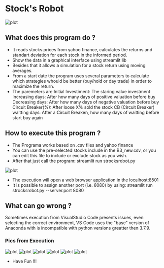 # Stock's Robot
![plot](./tradder_icon.png)

## What does this program do ?

- It reads stocks prices from yahoo finance, calculates the returns and standart deviation for each stock in the informed period.
- Show the data in a graphical interface using streamlit lib
- Besides that it allows a simulation for a stock return using moving averages. 
- From a start date the program uses several parameters to calculate which strategies whould be better (buy/hold or day trade) in order to maximize the return.
- The paremeters are 
    Initial Investiment: The staring value investment
    Increasing days: After how many days of positive valuation before buy
    Decreasing days: After how many days of negative valuation before buy
    Circuit Breaker(%): After loose X% sold the stock
    CB (Circuit Breaker) waitting days: After a Circuit Breaken, how many days of waitting before start buy again
 

## How to execute this program ?
- The Programa works based on .csv files and yahoo finance
- You can use the pre-selected stocks include in the B3_new.csv, or you can edit this file to include or exclude stock as you wish.
- After that just call the program: 
   streamlit run strocksrobot.py

![plot](./pic3.png)

- The execution will open a web browser application in the localhost:8501
- It is possible to assign another port (i.e. 8080) by using: streamlit run strocksrobot.py --server.port 8080

## What can go wrong ?
Sometimes execution from VisualStudio Code presents issues, even selecting the correct environment, VS Code uses the "base" version of Anaconda with is incompatible with python versions greatter then 3.7.9.

### Pics from Execution
![plot](./pic1.png)
![plot](./pic2.png)
![plot](./pic4.png)
![plot](./pic5.png)
![plot](./pic6.png)
![plot](./pic7.png)
<!--<img src="./pic1.png">-->

- Have Fun !!!


